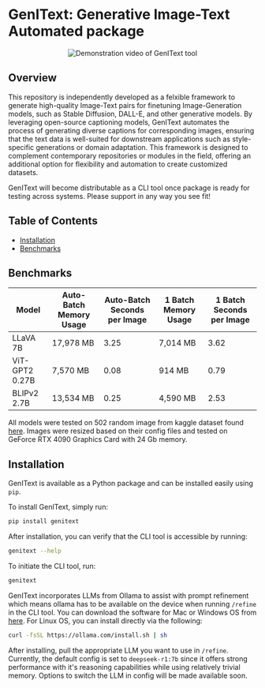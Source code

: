 # GenIText: Generative Image-Text Automated package

<p align="center">
  <img src="resources/demo.gif" alt="Demonstration video of GenIText tool">
</p>

## Overview
This repository is independently developed as a felxible framework to generate high-quality Image-Text pairs for finetuning Image-Generation models, such as Stable Diffusion, DALL-E, and other generative models. By leveraging open-source captioning models, GenIText automates the process of generating diverse captions for corresponding images, ensuring that the text data is well-suited for downstream applications such as style-specific generations or domain adaptation. This framework is designed to complement contemporary repositories or modules in the field, offering an additional option for flexibility and automation to create customized datasets.

GenIText will become distributable as a CLI tool once package is ready for testing across systems. Please support in any way you see fit!

## Table of Contents
- [Installation](#installation)
- [Benchmarks](#Benchmarks)

## Benchmarks
| Model         | Auto-Batch Memory Usage | Auto-Batch Seconds per Image | 1 Batch Memory Usage | 1 Batch Seconds per Image |
|--------------|------------------------|-----------------------------|----------------------|-------------------------|
| LLaVA 7B     | 17,978 MB               | 3.25                        | 7,014 MB             | 3.62                    |
| ViT-GPT2 0.27B | 7,570 MB                | 0.08                        | 914 MB               | 0.79                    |
| BLIPv2 2.7B  | 13,534 MB               | 0.25                        | 4,590 MB             | 2.53                    |

All models were tested on 502 random image from kaggle dataset found [here](https://www.kaggle.com/datasets/cyanex1702/cyberversecyberpunk-imagesdataset). Images were resized based on their config files and tested on GeForce RTX 4090 Graphics Card with 24 Gb memory.

## Installation
GenIText is available as a Python package and can be installed easily using `pip`. 

To install GenIText, simply run:
```bash
pip install genitext
```
After installation, you can verify that the CLI tool is accessible by running:
```bash 
genitext --help
```
To initiate the CLI tool, run: 
```bash
genitext
```
GenIText incorporates LLMs from Ollama to assist with prompt refinement which means ollama has to be available on the device when running `/refine` in the CLI tool. You can download the software for Mac or Windows OS from [here](https://ollama.com/download/). For Linux OS, you can install directly via the following: 
```bash
curl -fsSL https://ollama.com/install.sh | sh
```
After installing, pull the appropriate LLM you want to use in `/refine`. Currently, the default config is set to `deepseek-r1:7b` since it offers strong performance with it's reasoning capabilities while using relatively trivial memory. Options to switch the LLM in config will be made available soon.